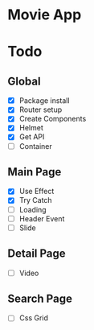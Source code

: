 # Movie App

# Todo

## Global

- [x] Package install
- [x] Router setup
- [x] Create Components
- [x] Helmet
- [x] Get API
- [ ] Container

## Main Page

- [x] Use Effect
- [x] Try Catch
- [ ] Loading
- [ ] Header Event
- [ ] Slide

## Detail Page

- [ ] Video

## Search Page

- [ ] Css Grid
